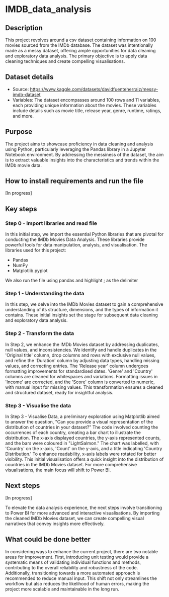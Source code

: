 # IMDB_data_analysis

## Description
This project revolves around a csv dataset containing information on 100 movies sourced from the IMDb database. The dataset was intentionally made as a messy dataset, offering ample opportunities for data cleaning and exploratory data analysis. The primary objective is to apply data cleaning techniques and create compelling visualisations.

## Dataset details
- Source: https://www.kaggle.com/datasets/davidfuenteherraiz/messy-imdb-dataset
- Variables: The dataset encompasses around 100 rows and 11 variables, each providing unique information about the movies. These variables include details such as movie title, release year, genre, runtime, ratings, and more.


## Purpose
The project aims to showcase proficiency in data cleaning and analysis using Python, particularly leveraging the Pandas library in a Jupyter Notebook environment. By addressing the messiness of the dataset, the aim is to extract valuable insights into the characteristics and trends within the IMDb movie data.

## How to install requirements and run the file
[In progress]

## Key steps
### Step 0 - Import libraries and read file
In this initial step, we import the essential Python libraries that are pivotal for conducting the IMDb Movies Data Analysis. These libraries provide powerful tools for data manipulation, analysis, and visualisation. The libraries used for this project:
- Pandas
- NumPy
- Matplotlib.pyplot

We also run the file using pandas and highlight ; as the delimiter


### Step 1 - Understanding the data
In this step, we delve into the IMDb Movies dataset to gain a comprehensive understanding of its structure, dimensions, and the types of information it contains. These initial insights set the stage for subsequent data cleaning and exploratory data analysis.

### Step 2 - Transform the data
In Step 2, we enhance the IMDb Movies dataset by addressing duplicates, null values, and inconsistencies. We identify and handle duplicates in the 'Original title' column, drop columns and rows with exclusive null values, and refine the 'Duration' column by adjusting data types, handling missing values, and correcting entries. The 'Release year' column undergoes formatting improvements for standardised dates. 'Genre' and 'Country' columns are cleaned for whitespaces and variations. Formatting issues in 'Income' are corrected, and the 'Score' column is converted to numeric, with manual input for missing values. This transformation ensures a cleaned and structured dataset, ready for insightful analysis.

### Step 3 - Visualise the data
In Step 3 - Visualise Data, a preliminary exploration using Matplotlib aimed to answer the question, "Can you provide a visual representation of the distribution of countries in your dataset?" The code involved counting the occurrences of each country, creating a bar chart to illustrate the distribution. The x-axis displayed countries, the y-axis represented counts, and the bars were coloured in "LightSalmon." The chart was labelled, with 'Country' on the x-axis, 'Count' on the y-axis, and a title indicating 'Country Distribution.' To enhance readability, x-axis labels were rotated for better visibility. This initial visualisation offers a quick insight into the distribution of countries in the IMDb Movies dataset. For more comprehensive visualisations, the main focus will shift to Power BI.

## Next steps
[In progress]

To elevate the data analysis experience, the next steps involve transitioning to Power BI for more advanced and interactive visualisations. By importing the cleaned IMDb Movies dataset, we can create compelling visual narratives that convey insights more effectively.


## What could be done better
In considering ways to enhance the current project, there are two notable areas for improvement. First, introducing unit testing would provide a systematic means of validating individual functions and methods, contributing to the overall reliability and robustness of the code. Additionally, transitioning towards a more automated approach is recommended to reduce manual input. This shift not only streamlines the workflow but also reduces the likelihood of human errors, making the project more scalable and maintainable in the long run.